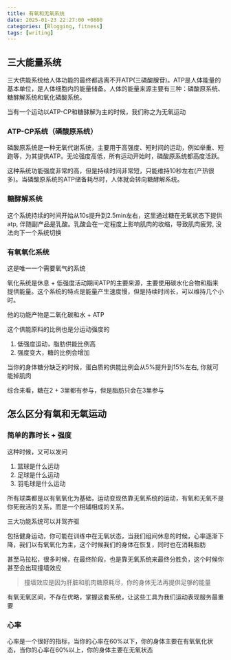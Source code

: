```yaml
---
title: 有氧和无氧系统
date: 2025-01-23 22:27:00 +0800
categories: [Blogging, fitness]
tags: [writing]
---
```


## 三大能量系统

三大供能系统给人体功能的最终都逃离不开ATP(三磷酸腺苷)。ATP是人体能量的基本单位，是人体细胞内的能量储备。人体的能量来源主要有三种：磷酸原系统、糖酵解系统和氧化磷酸系统。

当有一个运动以ATP-CP和糖酵解为主的时候，我们称之为无氧运动

### ATP-CP系统（磷酸原系统）

磷酸原系统是一种无氧代谢系统，主要用于高强度、短时间的运动，例如举重、短跑等，为其提供ATP。无论强度高低，所有运动开始时，磷酸原系统都高度活跃。

这种系统功能强度非常的高，但是持续时间非常短，只能维持10秒左右(产热很多)。当磷酸原系统的ATP储备耗尽时，人体就会转向糖酵解系统。

### 糖酵解系统

这个系统持续的时间开始从10s提升到2.5min左右，这里通过糖在无氧状态下提供atp, 伴随副产品是乳酸。乳酸会在一定程度上影响肌肉的收缩，导致肌肉疲劳, 没法向下一个系统切换

### 有氧氧化系统

这是唯一一个需要氧气的系统

氧化系统是休息 + 低强度活动期间ATP的主要来源，主要使用碳水化合物和脂来提供能量。这个系统的特点是能量产生速度慢，但是持续时间长，可以维持几个小时。

他的功能产物是二氧化碳和水 + ATP

这个供能原料的比例也是分运动强度的

1. 低强度运动，脂肪供能比例高
2. 强度变大，糖的比例会增加

当你的身体糖分缺乏的时候，蛋白质的供能比例会从5%提升到15%左右, 你就可能掉肌肉

综合来看，糖在2 + 3里都有参与，但是脂肪只会在3里参与

## 怎么区分有氧和无氧运动

### 简单的靠时长 + 强度

这种时候，又可以发问

1. 篮球是什么运动
2. 足球是什么运动
3. 羽毛球是什么运动

所有球类都是以有氧氧化为基础，运动变现依靠无氧系统的运动，有氧和无氧不是你死我活的关系，而是一个相辅相成的关系。

三大功能系统可以并驾齐驱

包括健身运动，你可能在训练中在无氧状态，当我们组间休息的时候，心率逐渐下降，我们以有氧氧化为主，这个时候我们的身体在恢复，同时也在消耗脂肪

甚至马拉松，很多时候，在最终阶段，也是靠无氧系统来最终分胜负，这个时候你甚至会出现撞墙效应
  > 撞墙效应是因为肝脏和肌肉糖原耗尽，你的身体无法再提供足够的能量


有氧无氧区间，不存在优略，掌握这套系统，让这些工具为我们运动表现服务最重要

### 心率

心率是一个很好的指标，当你的心率在60%以下，你的身体主要在有氧氧化状态，当你的心率在60%以上，你的身体主要在无氧状态
